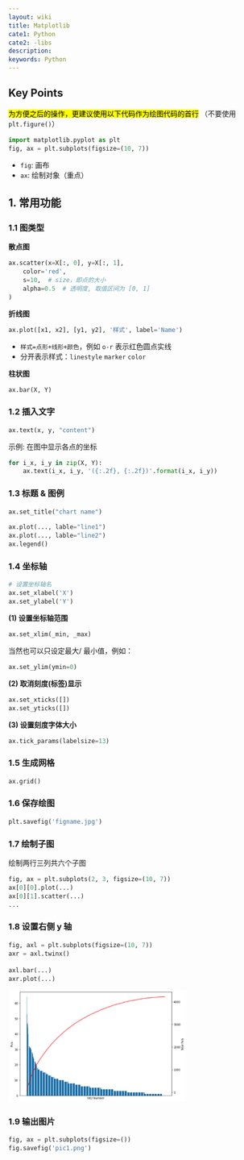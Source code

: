 ```yaml
---
layout: wiki
title: Matplotlib
cate1: Python
cate2: -libs
description: 
keywords: Python
---
```



## Key Points
<span style="background-color: yellow; color: black;">为方便之后的操作，更建议使用以下代码作为绘图代码的首行</span>
（不要使用 `plt.figure()`）
```py
import matplotlib.pyplot as plt
fig, ax = plt.subplots(figsize=(10, 7))
```
- `fig`: 画布
- `ax`: 绘制对象（重点）


## 1. 常用功能
### 1.1 图类型
**散点图**
```py
ax.scatter(x=X[:, 0], y=X[:, 1], 
    color='red',
    s=10,  # size，即点的大小
    alpha=0.5  # 透明度, 取值区间为 [0, 1]
)
```

**折线图**
```py
ax.plot([x1, x2], [y1, y2], '样式', label='Name')
```
- `样式=点形+线形+颜色`，例如 `o-r` 表示红色圆点实线
- 分开表示样式：`linestyle` `marker` `color`

**柱状图**
```py
ax.bar(X, Y)
```


### 1.2 插入文字

```py
ax.text(x, y, "content")
```
示例: 在图中显示各点的坐标
```py
for i_x, i_y in zip(X, Y):
    ax.text(i_x, i_y, '({:.2f}, {:.2f})'.format(i_x, i_y))
```

### 1.3 标题 & 图例
```py
ax.set_title("chart name")
```

```py
ax.plot(..., lable="line1")
ax.plot(..., lable="line2")
ax.legend()
```

### 1.4 坐标轴
```py
# 设置坐标轴名
ax.set_xlabel('X')
ax.set_ylabel('Y')
```

**(1) 设置坐标轴范围**
```py
ax.set_xlim(_min, _max)
```

当然也可以只设定最大/ 最小值，例如：
```py
ax.set_ylim(ymin=0)
```

**(2) 取消刻度(标签)显示**
```py
ax.set_xticks([])
ax.set_yticks([])
```

**(3) 设置刻度字体大小**
```py
ax.tick_params(labelsize=13)
```

### 1.5 生成网格
```py
ax.grid()
```

### 1.6 保存绘图
```py
plt.savefig('figname.jpg')
```

### 1.7 绘制子图
绘制两行三列共六个子图
```py
fig, ax = plt.subplots(2, 3, figsize=(10, 7))
ax[0][0].plot(...)
ax[0][1].scatter(...)
...
```

### 1.8 设置右侧 y 轴
```py
fig, axl = plt.subplots(figsize=(10, 7))
axr = axl.twinx()

axl.bar(...)
axr.plot(...)
```

<img src="/images/2022-08/Snipaste_2022-09-03_22-14-59.png" width="70%">


### 1.9 输出图片
```py
fig, ax = plt.subplots(figsize=())
fig.savefig('pic1.png')
```


